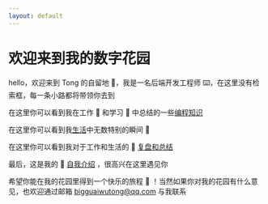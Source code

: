 ```yaml
---
layout: default
---
```

# **欢迎来到我的数字花园**


hello，欢迎来到 Tong 的自留地 🏡，我是一名后端开发工程师 ⌨️，在这里没有检索框，每一条小路都将带领你去到

在这里你可以看到我在工作 💼 和学习 📑 中总结的一些[编程知识](note/编程/编程相关文章汇总.md) 

在这里你可以看到我[生活](note/生活/生活)中无数特别的瞬间 🎥

在这里你可以看到我对于工作和生活的 📎 [复盘和总结](note/复盘/复盘总结) 

最后，这是我的 📄 [自我介绍](note/Aboutme) ，很高兴在这里遇见你

希望你能在我的花园里得到一个快乐的旅程 🎉 ！当然如果你对我的花园有什么意见，也欢迎通过邮箱 bigguaiwutong@qq.com 与我联系

